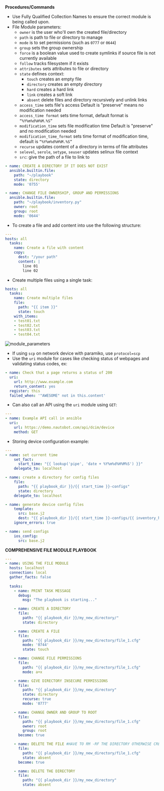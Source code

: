 **Procedures/Commands**

- Use Fully Qualified Collection Names to ensure the correct module is being called upon.
- File Module parameters:
  - ``owner`` is the user who'll own the created file/directory
  - ``path`` is path to file or directory to manage
  - ``mode`` is to set permissions (such as ``0777`` or ``0644``)
  - ``group`` sets the group ownership
  - ``force`` is a boolean value used to create symlinks if source file is not currently available
  - ``follow`` tracks filesystem if it exists
  - ``attributes`` sets attributes to file or directory
  - ``state`` defines context:
    - ``touch`` creates an empty file
    - ``directory`` creates an empty directory
    - ``hard`` creates a hard link
    - ``link`` creates a soft link
    - ``absent`` delete files and directory recursively and unlink links
  - ``access_time`` sets file's access Default is "preserve" means no modification needed
  - ``access_time format`` sets time format, default format is ``“%Y%m%d%H%M.%S”``
  - ``modification_time`` sets file modification time Default is "preserve" and no modification needed
  - ``modification_time_format`` sets time format of modification time, default is ``“%Y%m%d%H%M.%S”``
  - ``recurse`` updates content of a directory in terms of file attributes
  - ``selevel``, ``serole``, ``setype``, ``seuser`` updates selinux file context
  - ``src``: give the path of a file to link to
```yaml
- name: CREATE A DIRECTORY IF IT DOES NOT EXIST
  ansible.builtin.file:
    path: "~/playbook"
    state: directory
    mode: '0755'

- name: CHANGE FILE OWNERSHIP, GROUP AND PERMISSIONS
  ansible.builtin.file:
    path: "~/playbook/inventory.py"
    owner: root
    group: root
    mode: '0644'
```
- To create a file and add content into use the following structure:
```yaml
---
hosts: all
  tasks:
    name: Create a file with content
    copy:
      dest: "/your path"
      content: |
        line 01
        line 02
```
- Create multiple files using a single task:
```yaml
hosts: all
  tasks:
    name: Create multiple files
    file:
      path: "{{ item }}"
      state: touch
    with_items:
    - test01.txt
    - test02.txt
    - test03.txt
    - test04.txt
```

![module_parameters](uploads/3edfbd2143639c48ebf5c69fecfb891a/module_parameters.png)

- If using ``scp`` on network device with paramiko, use ``protocol=scp``
- Use the ``uri`` module for cases like checking status of webpages and validating status codes, ex:
```yaml
- name: Check that a page returns a status of 200
  uri:
    url: http://www.example.com
    return_content: yes
  register: this
  failed_when: '"AWESOME" not in this.content'
```
- Can also call an API using the ``uri`` module using ``GET``:
```yaml
---
- name: Example API call in ansible
  uri:
    url: https://demo.nautobot.com/api/dcim/device
    method: GET
```
-  Storing device configuration example:
```yaml
---
- name: set current time
    set_fact:
      start_time: "{{ lookup('pipe', 'date + %Y%m%d%H%M%S') }}"
    delegate_to: localhost

- name: create a directory for config files
    file:
      path: "{{ playbook_dir }}/{{ start_time }}-configs"
      state: directory
    delegate_to: localhost

- name: generate device config files
    template:
      src: base.j2
      dest: "{{ playbook_dir }}/{{ start_time }}-configs/{{ inventory_hostname }}.cfg"
    ignore_errors: true

- name: send configs
    ios_config:
      src: base.j2
```
**COMPREHENSIVE FILE MODULE PLAYBOOK**
```yaml
---
- name: USING THE FILE MODULE
  hosts: localhost
  connection: local
  gather_facts: false
  
  tasks:
    - name: PRINT TASK MESSAGE
      debug:
        msg: "The playbook is starting..."

    - name: CREATE A DIRECTORY
      file:
        path: "{{ playbook_dir }}/my_new_directory/"
        state: directory

    - name: CREATE A FILE
      file:
        path: "{{ playbook_dir }}/my_new_directory/file_1.cfg"
        mode: '0744'
        state: touch

    - name: CHANGE FILE PERMISSIONS
      file:
        path: "{{ playbook_dir }}/my_new_directory/file_1.cfg"
        mode: a+x

    - name: GIVE DIRECTORY INSECURE PERMISSIONS
      file:
        path: "{{ playbook_dir }}/my_new_directory"
        state: directory
        recurse: true
        mode: '0777'

    - name: CHANGE OWNER AND GROUP TO ROOT
      file:
        path: "{{ playbook_dir }}/my_new_directory/file_1.cfg"
        owner: root
        group: root
      become: true

    - name: DELETE THE FILE #HAVE TO RM -RF THE DIRECTORY OTHERWISE CREATE A FILE TASK WILL FAIL
      file:
        path: "{{ playbook_dir }}/my_new_directory/file_1.cfg"
        state: absent
      become: true

    - name: DELETE THE DIRECTORY
      file:
        path: "{{ playbook_dir }}/my_new_directory"
        state: absent
```